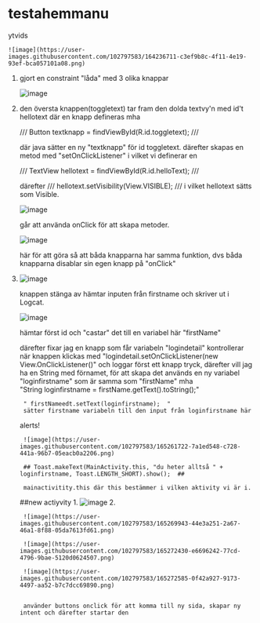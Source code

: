 # testahemmanu
ytvids


    ![image](https://user-images.githubusercontent.com/102797583/164236711-c3ef9b8c-4f11-4e19-93ef-bca057101a08.png)


1. gjort en constraint "låda" med 3 olika knappar

    ![image](https://user-images.githubusercontent.com/102797583/164216319-55c64311-34b1-4b30-a825-fe6badaadec3.png)

2. den översta knappen(toggletext) tar fram den dolda textvy'n med id't hellotext där en knapp defineras mha 
    
    /// Button textknapp = findViewById(R.id.toggletext); ///
    
    där java sätter en ny "textknapp" för id toggletext. därefter skapas en metod med "setOnClickListener" i vilket vi definerar en   
    
    ///  TextView hellotext = findViewById(R.id.helloText); /// 
    
    därefter /// hellotext.setVisibility(View.VISIBLE); /// i vilket hellotext sätts som Visible.
    
    ![image](https://user-images.githubusercontent.com/102797583/164239212-9d70fe5a-8299-4480-b5d4-97c5222681e6.png)

    går att använda onClick för att skapa metoder.
    
    ![image](https://user-images.githubusercontent.com/102797583/164239410-8e9648a5-6618-42b1-8fde-1f373d0cb524.png)

    här för att göra så att båda knapparna har samma funktion, dvs båda knapparna disablar sin egen knapp på "onClick"
    
    
3.    
    ![image](https://user-images.githubusercontent.com/102797583/164695491-772de06e-e074-40d3-b6a3-c970d72d9214.png)
    
    knappen stänga av hämtar inputen från firstname och skriver ut i Logcat.
    
    ![image](https://user-images.githubusercontent.com/102797583/164696582-f9528783-95de-4d70-892a-bdebd8cc5e7b.png)
    
    hämtar först id och "castar" det till en variabel här "firstName"
    
    därefter fixar jag en knapp som får variabeln "logindetail"
    kontrollerar när knappen klickas med        "logindetail.setOnClickListener(new View.OnClickListener()"     och loggar först ett knapp tryck, därefter vill jag ha     en String med förnamet, för att skapa det används en ny variabel "loginfirstname" som är samma som "firstName"  mha     
        "String loginfirstname = firstName.getText().toString();"
        
        
        " firstNameedt.setText(loginfirstname);  " 
        sätter firstname variabeln till den input från loginfirstname här
        
        

      alerts!
        
        ![image](https://user-images.githubusercontent.com/102797583/165261722-7a1ed548-c728-441a-96b7-05eacb0a2206.png)
        
        ## Toast.makeText(MainActivity.this, "du heter alltså " + loginfirstname, Toast.LENGTH_SHORT).show();  ##
        
        mainactivitity.this där this bestämmer i vilken aktivity vi är i.

        
      ##new actiyvity
        1.
        ![image](https://user-images.githubusercontent.com/102797583/165269548-96f935a7-bb68-4f24-8e22-ba0e36b3b76c.png)
        2. 

        ![image](https://user-images.githubusercontent.com/102797583/165269943-44e3a251-2a67-46a1-8f88-05da7613fd61.png)
        
        ![image](https://user-images.githubusercontent.com/102797583/165272430-e6696242-77cd-4796-9bae-5120d0624507.png)
        
        ![image](https://user-images.githubusercontent.com/102797583/165272585-0f42a927-9173-4497-aa52-b7c7dcc69890.png)
        
        
        använder buttons onclick för att komma till ny sida, skapar ny intent och därefter startar den
        
       



       

